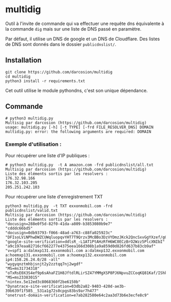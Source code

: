 # multidig
Outil à l'invite de commande qui va effectuer une requête dns équivalente à la commande `dig` mais sur une liste de DNS passé en paramètre.

Par défaut, il utilise un DNS de google et un DNS de Cloudflare.
Des listes de DNS sont donnés dans le dossier `publicdnslist/`.

## Installation

```
git clone https://github.com/darcosion/multidig
cd multidig
python3 install -r requirements.txt
```

Cet outil utilise le module pythondns, c'est son unique dépendance.

## Commande 

```
# python3 multidig.py
Multisig par darcosion (https://github.com/darcosion/multidig)
usage: multidig.py [-h] [-t TYPE] [-frd FILE_RESOLVER_DNS] DOMAIN
multidig.py: error: the following arguments are required: DOMAIN
```

### Exemple d'utilisation : 

Pour récupérer une liste d'IP publiques : 
```
# python3 multidig.py  -t A amazon.com -frd publicdnslist/all.txt
Multisig par darcosion (https://github.com/darcosion/multidig)
Liste des éléments sortis par les resolvers :
176.32.98.166
176.32.103.205
205.251.242.103
```

Pour récupérer une liste d'enregistrement TXT
```
python3 multidig.py  -t TXT exxonmobil.com -frd publicdnslist/valid.txt
Multisig par darcosion (https://github.com/darcosion/multidig)
Liste des éléments sortis par les resolvers :
"docusign=288e0f5d-82f0-41da-a809-b3853080b9e7"
"cdddc66bd5"
"docusign=0db93793-f066-48ad-a763-c88fa025923c"
"DFIsoLViNPhwDWZCUWqluopqvYHT7T9Qrzv3McBBo3DzVYDmzJKck2QncSxvGgYXzef/g0giB4fPLUXoecdn5Q=="
"google-site-verification=ddlsR_-L1AT1PtAHzRfH6WC0ECzBrO2Wzz5PlcXNIbI"
"a9c197eaa82716cf662277e4375eea166d308b1a9a859d0d826fd637b83cb9af"
"v=spf1 a:dalmxp131.exxonmobil.com a:dalmxp132.exxonmobil.com a:hoemxp131.exxonmobil.com a:hoemxp132.exxonmobil.com ip4:158.26.24.0/28 -all"
"wygyqnztmhbjsnjt2y2zztqq7nj2wgdf"
"MS=ms31734318"
"oTxRsE0X3S4ef9p6sAhaFZ1H8JftdlRLirSZ47YMMgXSP8PJ6NpvuZCCoqKQ81Kaf/IShkobCSXIZYs3wtQ/gw=="
"MS=ms23383015"
"nintex.5e12ed3c8068360f2be6150b"
"Dynatrace-site-verification=03db2a82-9403-420d-ae3b-39b639f1f585__531a1g72s0cpgs83bs9ar7h477"
"onetrust-domain-verification=e7ab282580e64c2aa3d73b6e3ecfe8c9"
```
